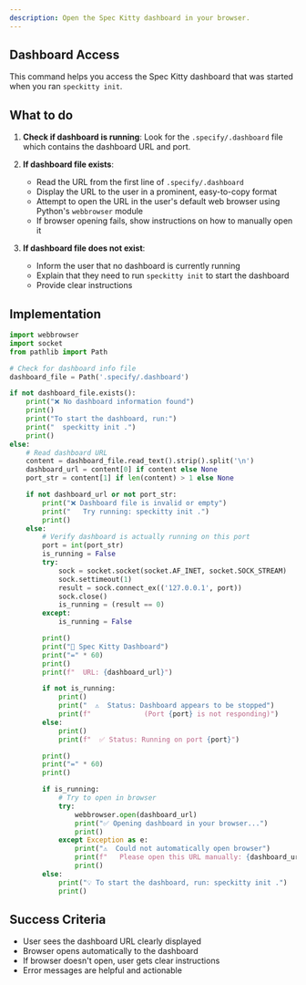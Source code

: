 ```yaml
---
description: Open the Spec Kitty dashboard in your browser.
---
```


## Dashboard Access

This command helps you access the Spec Kitty dashboard that was started when you ran `speckitty init`.

## What to do

1. **Check if dashboard is running**: Look for the `.specify/.dashboard` file which contains the dashboard URL and port.

2. **If dashboard file exists**:
   - Read the URL from the first line of `.specify/.dashboard`
   - Display the URL to the user in a prominent, easy-to-copy format
   - Attempt to open the URL in the user's default web browser using Python's `webbrowser` module
   - If browser opening fails, show instructions on how to manually open it

3. **If dashboard file does not exist**:
   - Inform the user that no dashboard is currently running
   - Explain that they need to run `speckitty init` to start the dashboard
   - Provide clear instructions

## Implementation

```python
import webbrowser
import socket
from pathlib import Path

# Check for dashboard info file
dashboard_file = Path('.specify/.dashboard')

if not dashboard_file.exists():
    print("❌ No dashboard information found")
    print()
    print("To start the dashboard, run:")
    print("  speckitty init .")
    print()
else:
    # Read dashboard URL
    content = dashboard_file.read_text().strip().split('\n')
    dashboard_url = content[0] if content else None
    port_str = content[1] if len(content) > 1 else None

    if not dashboard_url or not port_str:
        print("❌ Dashboard file is invalid or empty")
        print("   Try running: speckitty init .")
        print()
    else:
        # Verify dashboard is actually running on this port
        port = int(port_str)
        is_running = False
        try:
            sock = socket.socket(socket.AF_INET, socket.SOCK_STREAM)
            sock.settimeout(1)
            result = sock.connect_ex(('127.0.0.1', port))
            sock.close()
            is_running = (result == 0)
        except:
            is_running = False

        print()
        print("🌱 Spec Kitty Dashboard")
        print("=" * 60)
        print()
        print(f"  URL: {dashboard_url}")

        if not is_running:
            print()
            print("  ⚠️  Status: Dashboard appears to be stopped")
            print(f"             (Port {port} is not responding)")
        else:
            print()
            print(f"  ✅ Status: Running on port {port}")

        print()
        print("=" * 60)
        print()

        if is_running:
            # Try to open in browser
            try:
                webbrowser.open(dashboard_url)
                print("✅ Opening dashboard in your browser...")
                print()
            except Exception as e:
                print("⚠️  Could not automatically open browser")
                print(f"   Please open this URL manually: {dashboard_url}")
                print()
        else:
            print("💡 To start the dashboard, run: speckitty init .")
            print()
```

## Success Criteria

- User sees the dashboard URL clearly displayed
- Browser opens automatically to the dashboard
- If browser doesn't open, user gets clear instructions
- Error messages are helpful and actionable
